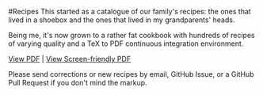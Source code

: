 #Recipes
This started as a catalogue of our family's recipes: the ones that lived in a shoebox and the ones that lived in my grandparents' heads.

Being me, it's now grown to a rather fat cookbook with hundreds of recipes of varying quality and a TeX to PDF continuous integration environment.

[View PDF](http://artefacts.masella.name/Recipe.pdf) | [View Screen-friendly PDF](http://artefacts.masella.name/RecipeEbook.pdf)

Please send corrections or new recipes by email, GitHub Issue, or a GitHub Pull Request if you don't mind the markup.
